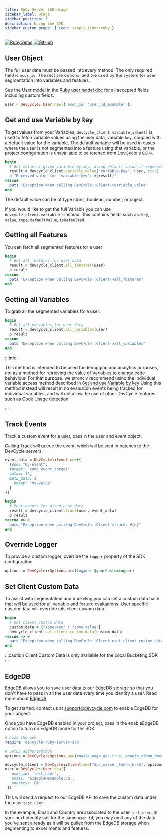 ```yaml
---
title: Ruby Server SDK Usage
sidebar_label: Usage
sidebar_position: 3
description: Using the SDK
sidebar_custom_props: { icon: simple-icons:ruby }
---
```


[![RubyGems](https://badgen.net/rubygems/v/devcycle-ruby-server-sdk/latest)](https://rubygems.org/gems/devcycle-ruby-server-sdk)
[![GitHub](https://img.shields.io/github/stars/devcyclehq/ruby-server-sdk.svg?style=social&label=Star&maxAge=2592000)](https://github.com/DevCycleHQ/ruby-server-sdk)

## User Object

The full user data must be passed into every method. The only required field is `user_id`.
The rest are optional and are used by the system for user segmentation into variables and features.

See the User model in the [Ruby user model doc](https://github.com/DevCycleHQ/ruby-server-sdk/blob/main/lib/devcycle-ruby-server-sdk/models/user.rb)
for all accepted fields including custom fields.

```ruby
user = DevCycle::User.new({ user_id: 'user_id_example' })
```

## Get and use Variable by key

To get values from your Variables, `devcycle_client.variable_value()` is used to fetch variable values using the user data,
variable `key`, coupled with a default value for the variable. The default variable will be used in cases where
the user is not segmented into a feature using that variable, or the project configuration is unavailable
to be fetched from DevCycle's CDN.

```ruby
begin
  # Get value of given variable by key, using default value if segmentation is not passed or variable does not exit
  result = devcycle_client.variable_value("variable-key", user, true)
  p "Received value for 'variable-key': #{result}"
rescue
  puts "Exception when calling DevCycle::Client->variable_value"
end
```

The default value can be of type string, boolean, number, or object.

If you would like to get the full Variable you can use `devcycle_client.variable()` instead. This contains fields such as:
`key`, `value`, `type`, `defaultValue`, `isDefaulted`.

## Getting all Features

You can fetch all segmented features for a user:

```ruby
begin
  # Get all features for user data
  result = devcycle_client.all_features(user)
  p result
rescue
  puts "Exception when calling DevCycle::Client->all_features"
end
```

## Getting all Variables

To grab all the segmented variables for a user:

```ruby
begin
  # Get all variables for user data
  result = devcycle_client.all_variables(user)
  p result
rescue
  puts "Exception when calling DevCycle::Client->all_variables"
end
```

:::info

This method is intended to be used for debugging and analytics purposes, *not* as a method for retrieving the value of Variables to change code behaviour.
For that purpose, we strongly recommend using the individual variable access method described in [Get and use Variable by key](#get-and-use-variable-by-key)
Using this method instead will result in no evaluation events being tracked for individual variables, and will not allow the use
of other DevCycle features such as [Code Usage detection](/integrations/github/feature-usage-action)

:::

## Track Events

Track a custom event for a user, pass in the user and event object.

Calling Track will queue the event, which will be sent in batches to the DevCycle servers.

```ruby
event_data = DevCycle::Event.new({
  type: "my-event",
  target: "some_event_target",
  value: 12,
  meta_data: {
    myKey: "my-value"
  }
})

begin
  # Post events for given user data
  result = devcycle_client.track(user, event_data)
  p result
rescue => e
  puts "Exception when calling DevCycle::Client->track: #{e}"
end
```

## Override Logger

To provide a custom logger, override the `logger` property of the SDK configuration.

```ruby
options = DevCycle::Options.new(logger: @yourCustomLogger)
```

## Set Client Custom Data

To assist with segmentation and bucketing you can set a custom data hash that will be used for all variable and feature evaluations. User specific custom data will override this client custom data.

```ruby
begin
  # Set client custom data
  custom_data = {"some-key" : "some-value"}
  devcycle_client.set_client_custom_data(custom_data)
rescue => e
  puts "Exception when calling DevCycle::Client->set_client_custom_data: #{e}"
end
```

:::caution
Client Custom Data is only available for the Local Bucketing SDK
:::

## EdgeDB

EdgeDB allows you to save user data to our EdgeDB storage so that you don't have to pass in all the user data every time you identify a user.
Read more about [EdgeDB](/extras/edgedb).

To get started, contact us at support@devcycle.com to enable EdgeDB for your project.

Once you have EdgeDB enabled in your project, pass in the enableEdgeDB option to turn on EdgeDB mode for the SDK:

```ruby
# Load the gem
require 'devcycle-ruby-server-sdk'

# Setup authorization
options = DevCycle::Options.new(enable_edge_db: true, enable_cloud_bucketing: true)

devcycle_client = DevCycle::Client.new("dvc_server_token_hash", options, true)
user = DevCycle::User.new({
   user_id: 'test_user',
   email: 'example@example.ca',
   country: 'CA'
 })
```

This will send a request to our EdgeDB API to save the custom data under the user `test_user`.

In the example, Email and Country are associated to the user `test_user`.
In your next identify call for the same `user_id`, you may omit any of the data you've sent already as it will be pulled
from the EdgeDB storage when segmenting to experiments and features.
